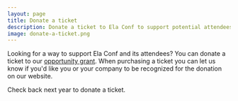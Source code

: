 ```yaml
---
layout: page
title: Donate a ticket
description: Donate a ticket to Ela Conf to support potential attendees who would be unable to attend otherwise.
image: donate-a-ticket.png
---
```


Looking for a way to support Ela Conf and its attendees? You can donate a ticket to our [opportunity grant](/grants/). When purchasing a ticket you can let us know if you'd like you or your company to be recognized for the donation on our website.

Check back next year to donate a ticket.
